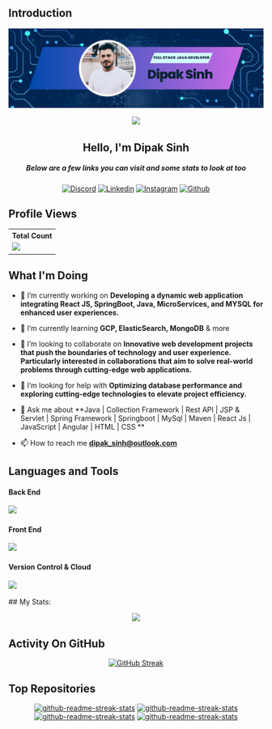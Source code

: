 ## Introduction
![Header](./Banner.png)
<p align="center">
<img src="https://readme-typing-svg.demolab.com/?lines=2+%2B%20years%20of%20coding%20experience&font=Fira%20Code&center=true&width=700&height=45&color=white&vCenter=true&pause=1000&size=25" /></a>
</p>

<h2 align="center">Hello, I'm <a href="https://github.com/dipaksinh2" target="_blank" style="text-decoration: none;">Dipak Sinh</a></h2>
<h5 align="center">Below are a few links you can visit and some stats to look at too</h5>

<p align="center">
 <a href="https://twitter.com/singh_singh68" target="_blank"><img alt="Discord" title="Twitter" src="https://img.shields.io/badge/-Twitter-03a9f4?style=for-the-badge&logo=twitter&logoColor=white"/></a>
  <a href="https://linkedin.com/in/dipaksinh" target="_blank"><img alt="Linkedin" title="Linkedin" src="https://img.shields.io/badge/-Linkedin-1976d2?style=for-the-badge&logo=linkedin&logoColor=white"/></a>
  <!-- <a href="https://stackoverflow.com/users/23340623"><img alt="StackOverflow" title="StackOverflow" src="https://img.shields.io/badge/stack%20overflow-FE7A16?logo=stack-overflow&logoColor=white&style=for-the-badge"/></a> -->
  <!-- <a href="https://fb.com/dipaksinh2"><img alt="Facebook" title="Facebook" src="https://img.shields.io/badge/-Facebook-1976d2?style=for-the-badge&logo=Facebook&logoColor=white"/></a> -->
  <a href="https://instagram.com/kshatriya__dk" target="_blank"><img alt="Instagram" title="Instagram" src="https://img.shields.io/badge/Instagram-E4405F?style=for-the-badge&logo=instagram&logoColor=white"/></a>
  <a href="https://github.com/dipaksinh2" target="_blank"><img alt="Github" title="Github" src="https://img.shields.io/badge/Github-555555?style=for-the-badge&logo=github&logoColor=white"/></a>
</p>
 
## Profile Views


  <table>
    <tr>
      <!-- <th>Profile Views</th> -->
      <th>Total Count</th>
    </tr>
    <tr>
      <td>
         <a href="https://github.com/dipaksinh2"> <img src="https://komarev.com/ghpvc/?username=dipaksinh2&style=for-the-badge&color=blue"> </a>
      </td>
    </tr>
  </table>

## What I'm Doing

- 🔭 I’m currently working on **Developing a dynamic web application integrating React JS, SpringBoot, Java, MicroServices, and MYSQL for enhanced user experiences.**

- 🌱 I’m currently learning **GCP, ElasticSearch, MongoDB** & more

- 👯 I’m looking to collaborate on **Innovative web development projects that push the boundaries of technology and user experience. Particularly interested in collaborations that aim to solve real-world problems through cutting-edge web applications.**

- 🤝 I’m looking for help with **Optimizing database performance and exploring cutting-edge technologies to elevate project efficiency.**

- 💬 Ask me about **Java | Collection Framework | Rest API | JSP & Servlet | Spring Framework | Springboot | MySql | Maven | React Js | JavaScript | Angular | HTML | CSS **

- 📫 How to reach me **dipak_sinh@outlook.com**


## Languages and Tools

<p align="left"> 
  <h4>Back End</h4>
  <a href="https://github.com/dipaksinh2">
    <img src="https://skillicons.dev/icons?i=java,maven,spring,mysql,postman,eclipse,idea,MongoDB"> 
  </a> 
</p>
<p align="center"> 
  <h4>Front End</h4>
  <a href="https://github.com/dipaksinh2">
    <img src="https://skillicons.dev/icons?i=npm,nodejs,html,js,jquery,css,react,angular,ts,vscode"> 
  </a> 
</p>
<p align="right">
  <h4>Version Control & Cloud</h4>
  <a href="https://skillicons.dev">
    <img src="https://skillicons.dev/icons?i=aws,git,github,gitlab,kubernetes,docker" />
  </a>
</p>
## My Stats:
<p align="center">
<img height="200px" src="https://github-readme-stats.vercel.app/api?username=dipaksinh2&show_icons=true&count_private=true&theme=tokyonight&border_radius=20">
</p>

## Activity On GitHub

<p align="center">
<a href="https://git.io/streak-stats">
  <img src="https://github-readme-streak-stats.herokuapp.com?user=dipaksinh2&show_icons=true&theme=tokyonight&border_radius=20" alt="GitHub Streak" />
</a>
</p>



## Top Repositories
  <p align="center">
     <a href="https://github.com/dipaksinh2/Capstone-medicare-api.git"><img width="20%" src="https://denvercoder1-github-readme-stats.vercel.app/api/pin/?username=dipaksinh2&repo=Capstone-medicare-api&theme=tokyonight&border_radius=20&hide_border=false&show_icons=true" alt="github-readme-streak-stats"></a>
    <a href="https://github.com/Dipaksinh2/Capstone_Medicare_ui.git"><img width="20%" src="https://denvercoder1-github-readme-stats.vercel.app/api/pin/?username=dipaksinh2&repo=Capstone_Medicare_ui&theme=tokyonight&border_radius=20&hide_border=false&show_icons=true" alt="github-readme-streak-stats"></a>
   <a href="https://github.com/Dipaksinh2/SAFEinvest-BackendApi.git"><img width="20%" src="https://denvercoder1-github-readme-stats.vercel.app/api/pin/?username=dipaksinh2&repo=SAFEinvest-BackendApi&theme=tokyonight&border_radius=20&hide_border=false&show_icons=true" alt="github-readme-streak-stats"></a>
   <a href="https://github.com/Dipaksinh2/SAFEinvest-FrontEnd.git"><img width="20%" src="https://denvercoder1-github-readme-stats.vercel.app/api/pin/?username=dipaksinh2&repo=SAFEinvest-FrontEnd&theme=tokyonight&border_radius=20&hide_border=false&show_icons=true" alt="github-readme-streak-stats"></a>
  </p>

###
